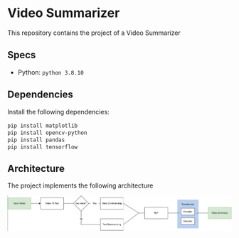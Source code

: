 # Video Summarizer

This repository contains the project of a Video Summarizer

## Specs

- Python: `python 3.8.10`

## Dependencies

Install the following dependencies:

```
pip install matplotlib
pip install opencv-python
pip install pandas
pip install tensorflow
```

## Architecture

The project implements the following architecture

![img](./res/1.png)